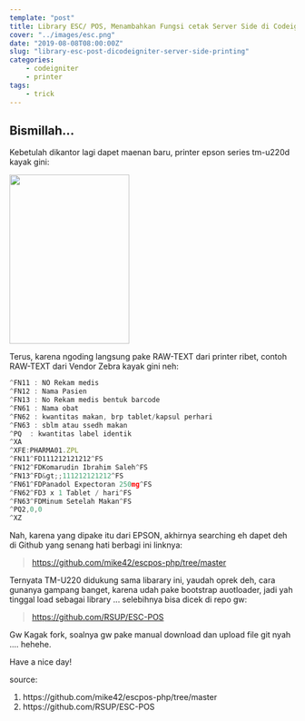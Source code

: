 ```yaml
---
template: "post"
title: Library ESC/ POS, Menambahkan Fungsi cetak Server Side di Codeigniter
cover: "../images/esc.png"
date: "2019-08-08T08:00:00Z"
slug: "library-esc-post-dicodeigniter-server-side-printing"
categories: 
    - codeigniter
    - printer
tags:
    - trick
---
```


## Bismillah...

Kebetulah dikantor lagi dapet maenan baru, printer epson series tm-u220d kayak gini:

<img class="aligncenter size-full" src="https://www.epson.eu/files/assets/converted/510m-310m/e/p/s/o/epson_tm-u220_web.png.png" width="211" height="298" />

Terus, karena ngoding langsung pake RAW-TEXT dari printer ribet, contoh RAW-TEXT dari Vendor Zebra kayak gini neh:

```javascript
^FN11 : NO Rekam medis
^FN12 : Nama Pasien
^FN13 : No Rekam medis bentuk barcode
^FN61 : Nama obat
^FN62 : kwantitas makan, brp tablet/kapsul perhari
^FN63 : sblm atau ssedh makan
^PQ  : kwantitas label identik
^XA
^XFE:PHARMA01.ZPL
^FN11^FD111212121212^FS
^FN12^FDKomarudin Ibrahim Saleh^FS
^FN13^FD&gt;;111212121212^FS
^FN61^FDPanadol Expectoran 250mg^FS
^FN62^FD3 x 1 Tablet / hari^FS
^FN63^FDMinum Setelah Makan^FS
^PQ2,0,0
^XZ
```


Nah, karena yang dipake itu dari EPSON, akhirnya searching eh dapet deh di Github yang senang hati berbagi ini linknya:
<blockquote><a href="https://github.com/mike42/escpos-php/tree/master">https://github.com/mike42/escpos-php/tree/master</a></blockquote>
Ternyata TM-U220 didukung sama libarary ini, yaudah oprek deh, cara gunanya gampang banget, karena udah pake bootstrap auotloader, jadi yah tinggal load sebagai library ... selebihnya bisa dicek di repo gw:
<blockquote><a href="https://github.com/RSUP/ESC-POS">https://github.com/RSUP/ESC-POS</a></blockquote>
Gw Kagak fork, soalnya gw pake manual download dan upload file git nyah .... hehehe.

Have a nice day!

source:
<ol>
 	<li>https://github.com/mike42/escpos-php/tree/master</li>
 	<li>https://github.com/RSUP/ESC-POS</li>
</ol>